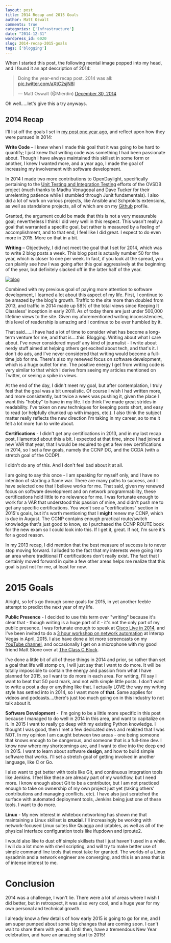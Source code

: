 ```yaml
---
layout: post
title: 2014 Recap and 2015 Goals
author: Matt Oswalt
comments: true
categories: ['Infrastructure']
date: "2014-12-31"
wordpress_id: 6020
slug: 2014-recap-2015-goals
tags: ['blogging']
---
```



When I started this post, the following mental image popped into my head, and I found it an apt description of 2014:

<blockquote class="twitter-tweet" lang="en"><p lang="en" dir="ltr">Doing the year-end recap post. 2014 was all: <a href="http://t.co/aXtC2sjN8l">pic.twitter.com/aXtC2sjN8l</a></p>&mdash; Matt Oswalt (@Mierdin) <a href="https://twitter.com/Mierdin/status/550031799095934977">December 30, 2014</a></blockquote>
<script async src="//platform.twitter.com/widgets.js" charset="utf-8"></script>

Oh well.....let's give this a try anyways.

## 2014 Recap

I'll list off the goals I set in [my post one year ago](https://oswalt.dev/2013/12/2013-recap-and-2014-goals/), and reflect upon how they were pursued in 2014:

**Write Code** – I knew when I made this goal that it was going to be hard to quantify; I just knew that writing code was something I had been passionate about. Though I have always maintained this skillset in some form or another, I knew I wanted more, and a year ago, I made the goal of increasing my involvement with software development.

In 2014 I made two more contributions to OpenDaylight, specifically pertaining to the [Unit Testing and Integration Testing](https://github.com/opendaylight/ovsdb/commit/880cca63d777b58fc6292217d8696e047f5fb830) efforts of the OVSDB project (much thanks to Madhu Venugopal and Dave Tucker for their unrelenting patience while I stumbled through Junit fundamentals). I also did a lot of work on various projects, like Ansible and Schprokits extensions, as well as standalone projects, all of which are on my [Github](https://github.com/Mierdin) profile.

Granted, the argument could be made that this is not a very measurable goal; nevertheless I think I did very well in this respect. This wasn't really a goal that warranted a specific goal, but rather is measured by a feeling of accomplishment, and to that end, I feel like I did great. I expect to do even more in 2015. More on that in a bit.

**Writing** – Objectively, I did not meet the goal that I set for 2014, which was to write 2 blog posts a week. This blog post is actually number 50 for the year, which is closer to one per week. In fact, if you look at the spread, you can plainly see how I was going after this goal aggressively at the beginning of the year, but definitely slacked off in the latter half of the year.

[![blog](/assets/2014/12/blog.png)](/assets/2014/12/blog.png)

Combined with my previous goal of paying more attention to software development, I learned a lot about this aspect of my life. First, I continue to be amazed by the blog's growth. Traffic to the site more than doubled from 2013, and traffic in 2014 made up 58% of the total views since Keeping It Classless' inception in early 2011. As of today there are just under 500,000 lifetime views to the site. Given my aforementioned writing inconsistencies, this level of readership is amazing and I continue to be ever humbled by it.

That said......I have had a lot of time to consider what has become a long-term venture for me, and that is....this. Blogging. Writing about what I care about. I've never considered myself any kind of journalist - I write about nerdy stuff aimed at helping others get excited about tech, and that's it. I don't do ads, and I've never considered that writing would become a full-time job for me. There's also my renewed focus on software development, which is a huge outlet for me. The positive energy I get from writing code is very similar to that which I derive from seeing my articles mentioned on Twitter, or seeing a spike in views.

At the end of the day, I didn't meet my goal, but after contemplation, I truly feel that the goal was a bit unrealistic. Of course I wish I had written more, and more consistently, but twice a week was pushing it, given the place I want this "hobby" to have in my life. I do think I've made great strides in readability. I've taken on new techniques for keeping posts short, and easy to read (or helpfully chunked up with images, etc.). I also think the subject matter really reflects the new direction I'm taking in my career, so to me it felt a lot more fun to write about.

**Certifications** - I didn't get any certifications in 2013, and in my last recap post, I lamented about this a bit. I expected at that time, since I had joined a new VAR that year, that I would be required to get a few new certifications in 2014, so I set a few goals, namely the CCNP DC, and the CCDA (with a stretch goal of the CCDP).

I didn't do any of this. And I don't feel bad about it at all.

I am going to say this once - I am speaking for myself only, and I have no intention of starting a flame war. There are many paths to success, and I have selected one that I believe works for me. That said, given my renewed focus on software development and on network programmability, these certifications hold little to no relevance for me. I was fortunate enough to work for a VAR that understood this passion of mine, and didn't push me to get any specific certifications. You won't see a "certifications" section in 2015's goals, but it's worth mentioning that I **might** renew my CCNP, which is due in August. The CCNP contains enough practical route/switch knowledge that's just good to know, so I purchased the CCNP ROUTE book for the new exam so I could look into this. If I get it, great. If not, I'm sure it's for a good reason.

In my 2013 recap, I did mention that the best measure of success is to never stop moving forward. I alluded to the fact that my interests were going into an area where traditional IT certifications don't really exist. The fact that I certainly moved forward in quite a few other areas helps me realize that this goal is just not for me, at least for now.

# 2015 Goals

Alright, so let's go through some goals for 2015, in yet another feeble attempt to predict the next year of my life.

**Public Presence** - I decided to use this term over "writing" because it's clear that - though writing is a huge part of it - it's not the only part of my public presence. I was fortunate enough to speak at [Cisco Live in 2014](https://www.ciscolive.com/online/connect/sessionDetail.ww?SESSION_ID=78638&tclass=popup), and I've been invited to do a [3 hour workshop on network automation](http://www.interop.com/lasvegas/scheduler/session/practical-network-automation-with-ansible-and-schprokits) at Interop Vegas in April, 2015. I also have done a lot more screencasts on my [YouTube channel](https://www.youtube.com/user/keepingitclassless), and occasionally I get on a microphone with my good friend Matt Stone over at [The Class C Block](http://classcblock.com/blog/).

I've done a little bit of all of these things in 2014 and prior, so rather than set a goal that life will stomp on, I will just say that I want to do more. It will be totally impossible to contain the energy and passion from what I have planned for 2015, so I want to do more in each area. For writing, I'll say I want to beat that 50 post mark, and not with simple little posts. I don't want to write a post a day or anything like that. I actually LOVE the way my writing style has settled into in 2014, so I want more of **that**. Same applies for videos and podcasts....there's just too much going on in this industry to not talk about it.

**Software Development** -  I'm going to be a little more specific in this post because I managed to do well in 2014 in this area, and want to capitalize on it. In 2015 I want to really go deep with my existing Python knowledge. I thought I was good, then I met a few dedicated devs and realized that I was NOT. In my opinion I am caught between two areas - one being someone that knows enough to be dangerous, and someone that is a full-time dev. I know now where my shortcomings are, and I want to dive into the deep end in 2015. I want to learn about software **design**, and how to build simple software that works. I'll set a stretch goal of getting involved in another language, like C or Go.

I also want to get better with tools like Git, and continuous integration tools like Jenkins. I feel like these are already part of my workflow, but I need more. I know enough about Git to be a contributor, but I am not practiced enough to take on ownership of my own project just yet (taking others' contributions and managing conflicts, etc). I have also just scratched the surface with automated deployment tools, Jenkins being just one of these tools. I want to do more.

**Linux** - My new interest in whitebox networking has shown me that maintaining a Linux skillset is **crucial**. I'll increasingly be working with network-focused Linux suites like Quagga and iptables, as well as all of the physical interface configuration tools like ifupdown and iproute2.

I would also like to dust off simple skillsets that I just haven't used in a while. I will do a lot more with shell scripting, and will try to make better use of simple command line tools that most take for granted. The worlds of a Linux sysadmin and a network engineer are converging, and this is an area that is of intense interest to me.

# Conclusion

2014 was a challenge, I won't lie. There were a lot of areas where I wish I did better, but in retrospect, it was also very cool, and a huge year for my own personal and technical growth.

I already know a few details of how early 2015 is going to go for me, and I am super pumped about some big changes that are coming soon. I can't wait to share them with you all. Until then, have a tremendous New Year celebration, and have an amazing start to 2015!
